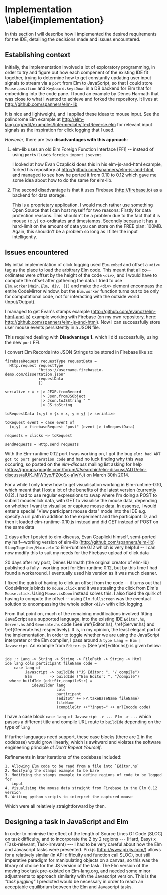 # Implementation \label{implementation}

In this section I will describe how I implemented the desired requirements for the IDE, detailing the decisions made and issues encountered.

## Establishing context

Initially, the implementation involved a lot of exploratory programming, in order to try and figure out how each compenent of the existing IDE fit together, trying to determine how to get
constantly updating user input signals to stream via a `port` from Elm to
JavaScript, so that I could store `Mouse.position` and `Keyboard.keysDown` in a
DB backend for Elm that for embedding into the code pane. I found an example by Dénes Harmath that was close to what I wanted to achieve and forked the
repository. It lives at http://github.com/spanners/elm-lib

It is nice and lightweight, and I applied these ideas to
mouse input. See the palindrome Elm example at http://elm-lang.org/edit/examples/Intermediate/TextReverse.elm for relevant input signals as the inspiration for click logging that I used.

*However*, there are two **disadvantages with this approach**:

1. elm-lib uses an old Elm Foreign Function Interface [FFI] -- instead of using `port`s it uses `foreign import jsevent`. 

     I looked at how Evan Czaplicki does this in his elm-js-and-html example,  forked
     his repository at http://github.com/spanners/elm-js-and-html, and managed to see how he ported it from 0.10 to 0.12 which gave me some idea about how to do the same for elm-lib.


2. The second disadvantage is that it uses Firebase (http://firebase.io) as a
   backend for data storage. 
   
     This is a proprietary application. I would much rather use something Open
     Source that I can host myself for two reasons: Firstly for data protection
     reasons. This shouldn't be a problem due to the fact that it is mouse `(x,y)`
     co-ordinates and timestamps. Secondly because it has a hard-limit on the
     amount of data you can store on the FREE plan: 100MB. Again, this shouldn't be a
     problem so long as I filter the input intelligently.


## Issues encountered

My initial implementation of click logging used `Elm.embed` and offset a `<div>` tag as the place to load the arbitrary Elm code. This meant that all co--ordinates were offset by the height of the code `<div>`, and I would have to compute the offset after gathering the data. I tried to use `Elm.worker(Main.Elm, div, {})` and make the `<div>` element encompass the
  entire CodeMirror window, but the `Elm.worker` function turns out to be only for computational code, not for interacting with the outside world (Input/Output).

I managed to get Evan's stamps example (http://github.com/evancz/elm-html-and-js) example working with Firebase (on my own repository, here: http://github.com/spanners/elm-js-and-html). Now I can successfully store user mouse events persistently in a JSON file.

This required dealing with **Disadvantage 1.** which I did
successfully, using the new `port` FFI.

I convert Elm Records into JSON Strings to be stored in Firebase like so:

~~~~~~~~~ {.haskell .numberLines}
firebaseRequest requestType requestData = 
  Http.request requestType 
               "https://username.firebaseio-demo.com/dissertation.json" 
               requestData 
               []
 
serialize r = r |> JEXP.fromRecord 
                |> Json.fromJSObject 
                |> Json.toJSString " " 
                |> JS.toString
 
toRequestData (x,y) = {x = x, y = y} |> serialize
 
toRequest event = case event of 
  (x,y) -> firebaseRequest "post" (event |> toRequestData)
 
requests = clicks ~> toRequest

sendRequests = Http.send requests
~~~~~~~~~~~~~~~~~~~~~~~~~~~~~

With the Elm-runtime 0.12 port I was working on, I got the bug `elm: bad ADT got to port generation code` and had no luck finding why this was occuring, so posted on the *elm-discuss* mailing list asking for help (https://groups.google.com/forum/#!searchin/elm-discuss/ADT/elm-discuss/aIUK_MiW3yo/FZ0oSx-a1wYJ) on March 30th 2014.

For a while I only knew how to get visualisation working in Elm-runtime-0.10, which meant that I lost a lot of the benefits of the latest version (currently 0.12). I had to use regular expressions to swap where I'm doing a POST to submit mouseclick data, with GET to visualise the mouse data, depending on whether I want to visualise or capture mouse data. In essense, I would enter a special "View participant mouse data" mode into the IDE
e.g. specify a url path in addition to the experiment and the participant ID,
and then it loaded elm-runtime-0.10.js instead and did GET instead of POST on the same data

2 days after I posted to elm-discuss, Evan Czaplicki himself, semi-ported my half--working version of elm-lib (http://github.com/spanners/elm-lib) `StampTogether/Main.elm` to Elm-runtime 0.12  which is very helpful -- I can now modify this to suit my needs for the Firebase upload of click data

20 days after my post, Dénes Harmath (the original creator of elm-lib) published a fully--working port for Elm-runtime 0.12, but by this time I had found a workaround. I eventually used his version as it was much cleaner.

I fixed the quirk of having to click an offset from the code -- it turns out that CodeMirror.js binds to `mouse.click` and it was stealing the click from Elm's `Mouse.click`. Using `Mouse.isDown` instead solves this. I also fixed the quirk of having to compute the offset -- using `Elm.fullscreen` was the eventual solution to encompassing the whole editor `<div>` with click logging.

From that point on, much of the remaining modifications involved fitting JavaScript as a supported language, into the existing IDE `Editor.hs`, `Server.hs` and `Generate.hs` code (See \ref{Editor.hs}, \ref{Server.hs} and \ref{Generate.hs} respectively). It is, in my opinion, the least elegant part of the implementation. In order to toggle whether we are using the JavaScript interpreter or the Elm compiler, I pass around a `type Lang = Elm | Javascript`. An example from `Editor.js` (See \ref{Editor.hs}) is given below:

~~~~~~~~~~~~{.haskell .numberLines}

ide :: Lang -> String -> String -> FilePath -> String -> Html
ide lang cols participant fileName code =
    case lang of
         Javascript -> buildIde ("JS Editor: ", "/_compile")
         Elm        -> buildIde ("Elm Editor: ", "/compile")
  where buildIde (editStr,compileStr) =
            ideBuilder lang
                       cols
                       participant
                       (editStr ++ FP.takeBaseName fileName)
                       fileName
                       (compileStr ++"?input=" ++ urlEncode code)

~~~~~~~~~~~~~~~~~~~~~~~~~~~~~~~~~~

I have a case block `case lang of Javascript -> ... Elm -> ...` which passes a different title and compile URL route to `buildIde` depending on the type of `lang`

If further languages need support, these case blocks (there are 2 in the codebase) would grow linearly, which is awkward and violates the software engineering principle of *Don't Repeat Yourself*.

Refinements in later iterations of the codebase included:

    1. Allowing Elm code to be read from a file into `Editor.hs`
    2. Modifying the stamps example to be bare
    3. Modifying the stamps example to define regions of code to be logged for
       input
    4. Visualising the mouse data straight from Firebase in the Elm 0.12 version
    5. Writing python scripts to interpret the captured mouse 

Which were all relatively straightforward by then.

## Designing a task in JavaScript and Elm

In order to minimise the effect of the length of Source Lines Of Code [SLOC] on task difficulty, and to incorporate the 2 by 2 regions --- (Hard, Easy) x (Task-relevant, Task-irrevant) --- I had to be very careful about how the Elm and Javascript tasks were presented. Pixi.js (http://www.pixijs.com/)  allows for a relatively similar (in API difficulty and function call SLOC), but still imperative paradigm for manipulating objects on a canvas, so this was the library of choice for the JS version of the task. The Elm version of the moving box task pre-existed on Elm-lang.org, and needed some minor adjustments to approach similarity with the Javascript version. This is the *"task juggling"* I predicted would be necessary in order to reach an acceptable equilibrium between the Elm and Javascript tasks.

